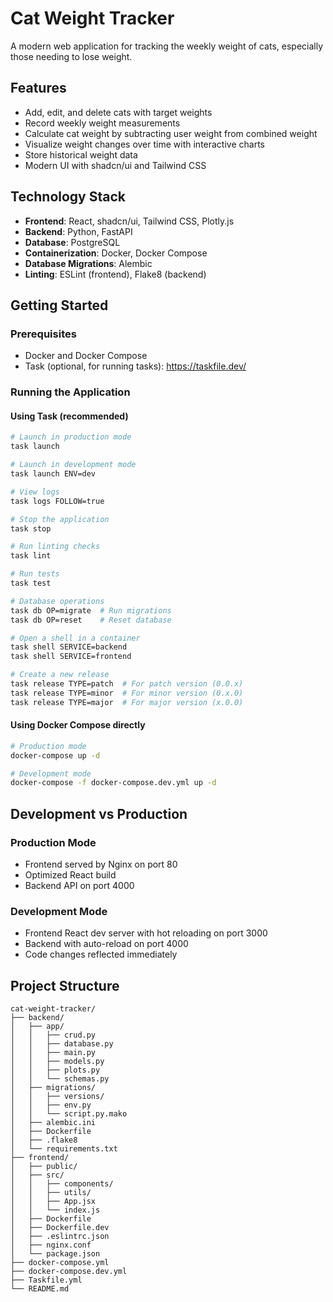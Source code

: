 # Cat Weight Tracker

A modern web application for tracking the weekly weight of cats, especially those needing to lose weight.

## Features

- Add, edit, and delete cats with target weights
- Record weekly weight measurements
- Calculate cat weight by subtracting user weight from combined weight
- Visualize weight changes over time with interactive charts
- Store historical weight data
- Modern UI with shadcn/ui and Tailwind CSS

## Technology Stack

- **Frontend**: React, shadcn/ui, Tailwind CSS, Plotly.js
- **Backend**: Python, FastAPI
- **Database**: PostgreSQL
- **Containerization**: Docker, Docker Compose
- **Database Migrations**: Alembic
- **Linting**: ESLint (frontend), Flake8 (backend)

## Getting Started

### Prerequisites

- Docker and Docker Compose
- Task (optional, for running tasks): https://taskfile.dev/

### Running the Application

#### Using Task (recommended)

```bash
# Launch in production mode
task launch

# Launch in development mode
task launch ENV=dev

# View logs
task logs FOLLOW=true

# Stop the application
task stop

# Run linting checks
task lint

# Run tests
task test

# Database operations
task db OP=migrate  # Run migrations
task db OP=reset    # Reset database

# Open a shell in a container
task shell SERVICE=backend
task shell SERVICE=frontend

# Create a new release
task release TYPE=patch  # For patch version (0.0.x)
task release TYPE=minor  # For minor version (0.x.0)
task release TYPE=major  # For major version (x.0.0)
```

#### Using Docker Compose directly

```bash
# Production mode
docker-compose up -d

# Development mode
docker-compose -f docker-compose.dev.yml up -d
```

## Development vs Production

### Production Mode
- Frontend served by Nginx on port 80
- Optimized React build
- Backend API on port 4000

### Development Mode
- Frontend React dev server with hot reloading on port 3000
- Backend with auto-reload on port 4000
- Code changes reflected immediately

## Project Structure

```
cat-weight-tracker/
├── backend/
│   ├── app/
│   │   ├── crud.py
│   │   ├── database.py
│   │   ├── main.py
│   │   ├── models.py
│   │   ├── plots.py
│   │   └── schemas.py
│   ├── migrations/
│   │   ├── versions/
│   │   ├── env.py
│   │   └── script.py.mako
│   ├── alembic.ini
│   ├── Dockerfile
│   ├── .flake8
│   └── requirements.txt
├── frontend/
│   ├── public/
│   ├── src/
│   │   ├── components/
│   │   ├── utils/
│   │   ├── App.jsx
│   │   └── index.js
│   ├── Dockerfile
│   ├── Dockerfile.dev
│   ├── .eslintrc.json
│   ├── nginx.conf
│   └── package.json
├── docker-compose.yml
├── docker-compose.dev.yml
├── Taskfile.yml
└── README.md
```